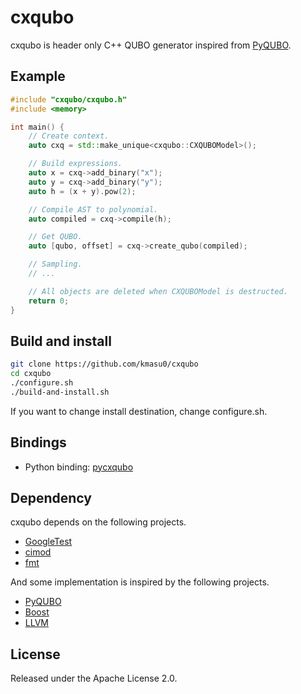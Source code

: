 # cxqubo

cxqubo is header only C++ QUBO generator inspired from [PyQUBO](https://github.com/recruit-communications/pyqubo).

## Example

```c++
#include "cxqubo/cxqubo.h"
#include <memory>

int main() {
    // Create context.
    auto cxq = std::make_unique<cxqubo::CXQUBOModel>();

    // Build expressions.
    auto x = cxq->add_binary("x");
    auto y = cxq->add_binary("y");
    auto h = (x + y).pow(2);

    // Compile AST to polynomial.
    auto compiled = cxq->compile(h);

    // Get QUBO.
    auto [qubo, offset] = cxq->create_qubo(compiled);

    // Sampling.
    // ...

    // All objects are deleted when CXQUBOModel is destructed.
    return 0;
}
```

## Build and install

```sh
git clone https://github.com/kmasu0/cxqubo
cd cxqubo
./configure.sh
./build-and-install.sh
```

If you want to change install destination, change configure.sh.

## Bindings

* Python binding: [pycxqubo](https://github.com/kmasu0/pycxqubo)

## Dependency

cxqubo depends on the following projects.

* [GoogleTest](https://github.com/google/googletest)
* [cimod](https://github.com/OpenJij/cimod)
* [fmt](https://github.com/fmtlib/fmt)

And some implementation is inspired by the following projects.

* [PyQUBO](https://github.com/recruit-communications/pyqubo)
* [Boost](https://github.com/boostorg/boost)
* [LLVM](https://github.com/llvm/llvm-project)

## License

Released under the Apache License 2.0.

